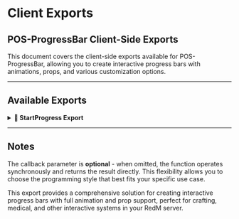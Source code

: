 # Client Exports

## POS-ProgressBar Client-Side Exports

This document covers the client-side exports available for POS-ProgressBar, allowing you to create interactive progress bars with animations, props, and various customization options.

***

## Available Exports

<details>

<summary><strong>🎯 StartProgress Export</strong></summary>

The main export function for creating progress bars with advanced features including animations, props, and player controls. This export can be used both **synchronously** and **asynchronously**.

### Usage

#### Asynchronous Usage (with callback)
```lua
exports['POS-ProgressBar']:StartProgress(data, callback)
```

#### Synchronous Usage (without callback)
```lua
local result = exports['POS-ProgressBar']:StartProgress(data)
```

### Parameters

| Parameter | Type | Required | Description |
|-----------|------|----------|-------------|
| `data` | `table` | Yes | Configuration table containing progress bar settings |
| `callback` | `function` | No | Callback function executed when progress completes or is cancelled |

### Return Value

The function returns:

| Type | Description |
|------|-------------|
| `boolean` | `true` if completed successfully, `false` if cancelled |

### Data Configuration

The `data` table supports the following options:

#### Basic Settings

| Option | Type | Required | Description |
|--------|------|----------|-------------|
| `time` | `number` | Yes | Duration of the progress bar in milliseconds |
| `title` | `string` | Yes | Text displayed on the progress bar |
| `item` | `string` | No | Item name or identifier (optional) |
| `percentage` | `number` | No | Starting percentage (0-100), defaults to 0 |
| `canStop` | `boolean` | No | Whether the progress can be cancelled by key press |
| `freeze` | `boolean` | No | Whether to freeze the player during progress |

#### Animation Settings

| Option | Type | Required | Description |
|--------|------|----------|-------------|
| `animation` | `table` | No | Animation configuration table |
| `animation.type` | `string` | No | Animation type: "scenario" or "anim" |
| `animation.scenario` | `string` | No | Scenario name (if type is "scenario") |
| `animation.animDict` | `string` | No | Animation dictionary (if type is "anim") |
| `animation.anim` | `string` | No | Animation name (if type is "anim") |
| `animation.flags` | `number` | No | Animation flags, defaults to 0 |
| `animation.time` | `number` | No | Animation duration (for scenarios) |

#### Prop Settings

| Option | Type | Required | Description |
|--------|------|----------|-------------|
| `prop` | `table` | No | Prop configuration table |
| `prop.model` | `string/hash` | No | Prop model name or hash |
| `prop.bone` | `string/number` | No | Bone name or index to attach prop |
| `prop.coords` | `table` | No | Prop position offset {x, y, z} |
| `prop.rotation` | `table` | No | Prop rotation {x, y, z} |

### Examples

#### Synchronous Usage Examples

```lua
-- Basic synchronous progress bar
local success = exports['POS-ProgressBar']:StartProgress({
    time = 5000,
    title = "Drinking Water...",
    canStop = true,
    freeze = true
})

if success then
    print("Successfully drank water!")
    TriggerServerEvent('pos-metabolism:updateThirst', 25)
else
    print("Drinking was cancelled!")
end
```

```lua
-- Synchronous crafting example
local function craftItem(itemName)
    local success = exports['POS-ProgressBar']:StartProgress({
        time = 8000,
        title = "Crafting " .. itemName .. "...",
        canStop = true,
        freeze = true,
        animation = {
            type = "anim",
            animDict = "amb_work@world_human_bartender@male@base",
            anim = "base",
            flags = 49
        },
        prop = {
            model = "p_hammer01x",
            bone = "SKEL_R_HAND",
            coords = {x = 0.0, y = 0.0, z = 0.0},
            rotation = {x = 0.0, y = 0.0, z = 0.0}
        }
    })
    
    if success then
        TriggerServerEvent('pos-crafting:giveItem', itemName)
        TriggerEvent('pos-notification:send', {
            type = 'success',
            message = 'Item crafted successfully!'
        })
        return true
    else
        TriggerEvent('pos-notification:send', {
            type = 'error',
            message = 'Crafting was cancelled!'
        })
        return false
    end
end
```

#### Asynchronous Usage Examples

```lua
-- Basic asynchronous progress bar
exports['POS-ProgressBar']:StartProgress({
    time = 5000,
    title = "Drinking Water...",
    canStop = true,
    freeze = true
}, function(status)
    if status then
        print("Successfully drank water!")
        TriggerServerEvent('pos-metabolism:updateThirst', 25)
    else
        print("Drinking was cancelled!")
    end
end)
```

```lua
-- Progress Bar with Animation
exports['POS-ProgressBar']:StartProgress({
    time = 8000,
    title = "Crafting Item...",
    canStop = true,
    freeze = true,
    animation = {
        type = "anim",
        animDict = "amb_work@world_human_bartender@male@base",
        anim = "base",
        flags = 49
    }
}, function(status)
    if status then
        TriggerServerEvent('pos-crafting:giveItem', 'crafted_item')
    end
end)
```

```lua
-- Progress Bar with Scenario
exports['POS-ProgressBar']:StartProgress({
    time = 10000,
    title = "Washing Clothes...",
    canStop = true,
    freeze = true,
    animation = {
        type = "scenario",
        scenario = "WORLD_HUMAN_WASH_CLOTHES_BUCKET",
        time = 10000
    }
}, function(status)
    if status then
        print("Clothes washed successfully!")
    end
end)
```

```lua
-- Progress Bar with Prop
exports['POS-ProgressBar']:StartProgress({
    time = 6000,
    title = "Drinking from Bottle...",
    canStop = true,
    freeze = true,
    prop = {
        model = "p_bottlebeer01a",
        bone = "SKEL_R_HAND",
        coords = {x = 0.0, y = 0.0, z = 0.0},
        rotation = {x = 0.0, y = 0.0, z = 0.0}
    },
    animation = {
        type = "anim",
        animDict = "amb_rest_drunk@world_human_drinking@bottle@male@idle_a",
        anim = "idle_a",
        flags = 49
    }
}, function(status)
    if status then
        TriggerServerEvent('pos-metabolism:updateThirst', 25)
    end
end)
```

```lua
-- Complex Progress Bar with All Features
exports['POS-ProgressBar']:StartProgress({
    time = 15000,
    title = "Preparing Medicine...",
    item = "medicine_kit",
    percentage = 0,
    canStop = true,
    freeze = true,
    prop = {
        model = "p_package04x",
        bone = "SKEL_L_HAND",
        coords = {x = 0.1, y = 0.0, z = 0.0},
        rotation = {x = 0.0, y = 90.0, z = 0.0}
    },
    animation = {
        type = "anim",
        animDict = "amb_work@world_human_bartender@male@base",
        anim = "base",
        flags = 49
    }
}, function(status)
    if status then
        TriggerServerEvent('pos-medical:createMedicine', 'advanced_medicine')
        TriggerEvent('pos-notification:send', {
            type = 'success',
            message = 'Medicine prepared successfully!'
        })
    else
        TriggerEvent('pos-notification:send', {
            type = 'error',
            message = 'Medicine preparation was cancelled!'
        })
    end
end)
```

### When to Use Each Method

#### Use Synchronous Mode When:
- You need to wait for the result before continuing
- You want cleaner, more readable code flow
- You're using the result immediately after completion
- You need to return a value based on the progress result

#### Use Asynchronous Mode When:
- You want non-blocking execution
- You're handling complex completion logic
- You're triggering multiple events after completion
- You prefer callback-style programming

### Advanced Examples

#### Chained Synchronous Progress Bars
```lua
local function performComplexTask()
    -- Step 1: Gather materials
    local step1 = exports['POS-ProgressBar']:StartProgress({
        time = 5000,
        title = "Gathering Materials...",
        canStop = true,
        freeze = true
    })
    
    if not step1 then
        return false, "Material gathering cancelled"
    end
    
    -- Step 2: Process materials
    local step2 = exports['POS-ProgressBar']:StartProgress({
        time = 8000,
        title = "Processing Materials...",
        canStop = true,
        freeze = true,
        animation = {
            type = "scenario",
            scenario = "WORLD_HUMAN_HAMMERING",
            time = 8000
        }
    })
    
    if not step2 then
        return false, "Processing cancelled"
    end
    
    -- Step 3: Final assembly
    local step3 = exports['POS-ProgressBar']:StartProgress({
        time = 6000,
        title = "Final Assembly...",
        canStop = true,
        freeze = true
    })
    
    if not step3 then
        return false, "Assembly cancelled"
    end
    
    return true, "Task completed successfully"
end

-- Usage
local success, message = performComplexTask()
if success then
    print("All steps completed: " .. message)
    TriggerServerEvent('pos-crafting:completeComplexTask')
else
    print("Task failed: " .. message)
end
```

#### Integration with Other POS Scripts
```lua
-- Example integration with POS-Inventory
local function craftItem(itemName, requiredItems)
    -- Check if player has required items
    local hasItems = exports['POS-Inventory']:HasItems(requiredItems)
    
    if hasItems then
        exports['POS-ProgressBar']:StartProgress({
            time = 8000,
            title = "Crafting " .. itemName .. "...",
            canStop = true,
            freeze = true,
            animation = {
                type = "scenario",
                scenario = "WORLD_HUMAN_HAMMERING",
                time = 8000
            }
        }, function(status)
            if status then
                TriggerServerEvent('pos-crafting:completeItem', itemName, requiredItems)
            end
        end)
    else
        TriggerEvent('pos-notification:send', {
            type = 'error',
            message = 'You don\'t have the required items!'
        })
    end
end
```

### Callback Function

The callback function receives one parameter:

| Parameter | Type | Description |
|-----------|------|-------------|
| `cancelled` | `boolean` | `true` if the progress was cancelled, `false` if completed |

### Common Bone Names

Here are some commonly used bone names for prop attachment:

| Bone Name | Description |
|-----------|-------------|
| `SKEL_R_HAND` | Right hand |
| `SKEL_L_HAND` | Left hand |
| `SKEL_R_FINGER00` | Right hand fingers |
| `SKEL_L_FINGER00` | Left hand fingers |
| `SKEL_HEAD` | Head |
| `SKEL_NECK_1` | Neck |
| `SKEL_SPINE3` | Upper torso |

### Animation Flags

Common animation flags for different behaviors:

| Flag | Description |
|------|-------------|
| `0` | Default animation |
| `1` | Loop animation |
| `2` | Hold last frame |
| `16` | Upper body only |
| `32` | Enable player control |
| `49` | Repeat + Upper body only |

### Error Handling

The progress bar system includes built-in error handling, but you should still validate your data:

```lua
-- Synchronous error handling
local function safeProgressSync(data)
    if not data.time or not data.title then
        print("ERROR: Progress bar requires 'time' and 'title' fields")
        return false
    end
    
    local success = exports['POS-ProgressBar']:StartProgress(data)
    return success
end

-- Asynchronous error handling
local function safeProgressAsync(data, callback)
    if not data.time or not data.title then
        print("ERROR: Progress bar requires 'time' and 'title' fields")
        if callback then callback(true) end -- Call as cancelled
        return
    end
    
    exports['POS-ProgressBar']:StartProgress(data, callback)
end
```

### Best Practices

1. **Choose the right method** - Use synchronous for sequential operations, asynchronous for parallel operations
2. **Always validate data** before calling the export
3. **Handle cancellation properly** in both modes
4. **Use appropriate timing** - match progress bar duration to the actual task
5. **Provide user feedback** for both successful and cancelled operations
6. **Test thoroughly** - both completion and cancellation scenarios
7. **Always use freeze** for actions that should prevent player movement
8. **Set canStop to true** for longer actions to allow player cancellation
9. **Choose appropriate animations** that match the action being performed
10. **Test prop positioning** thoroughly as different player models may vary

### Troubleshooting

**Progress bar not appearing:**
- Check that POS-ProgressBar is loaded and running
- Verify all required fields are provided
- Check browser console for JavaScript errors

**Animation not playing:**
- Ensure animation dictionary and name are correct
- Check that animation flags are appropriate
- Verify the animation is compatible with RedM

**Prop not attaching:**
- Confirm prop model exists and is loaded
- Check bone name spelling and case
- Adjust coords and rotation values
- Test with different bone indices

**Progress bar not finishing:**
- Ensure the progress bar system is receiving proper updates
- Check for script errors in console
- Verify callback function is properly defined

</details>

***

## Notes

The callback parameter is **optional** - when omitted, the function operates synchronously and returns the result directly. This flexibility allows you to choose the programming style that best fits your specific use case.

This export provides a comprehensive solution for creating interactive progress bars with full animation and prop support, perfect for crafting, medical, and other interactive systems in your RedM server.